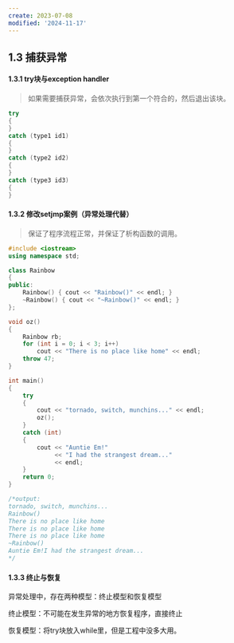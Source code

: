 ```yaml
---
create: 2023-07-08
modified: '2024-11-17'
---
```


## 1.3 捕获异常

#### 1.3.1 try块与exception handler

> 如果需要捕获异常，会依次执行到第一个符合的，然后退出该块。

```C++
try
{
}
catch (type1 id1)
{
}
catch (type2 id2)
{
}
catch (type3 id3)
{
}
```

#### 1.3.2 修改setjmp案例（异常处理代替）

> 保证了程序流程正常，并保证了析构函数的调用。

```C++
#include <iostream>
using namespace std;

class Rainbow
{
public:
    Rainbow() { cout << "Rainbow()" << endl; }
    ~Rainbow() { cout << "~Rainbow()" << endl; }
};

void oz()
{
    Rainbow rb;
    for (int i = 0; i < 3; i++)
        cout << "There is no place like home" << endl;
    throw 47;
}

int main()
{
    try
    {
        cout << "tornado, switch, munchins..." << endl;
        oz();
    }
    catch (int)
    {
        cout << "Auntie Em!"
             << "I had the strangest dream..."
             << endl;
    }
    return 0;
}

/*output:
tornado, switch, munchins...
Rainbow()
There is no place like home
There is no place like home
There is no place like home
~Rainbow()
Auntie Em!I had the strangest dream...
*/
```

#### 1.3.3 终止与恢复

异常处理中，存在两种模型：终止模型和恢复模型

终止模型：不可能在发生异常的地方恢复程序，直接终止

恢复模型：将try块放入while里，但是工程中没多大用。